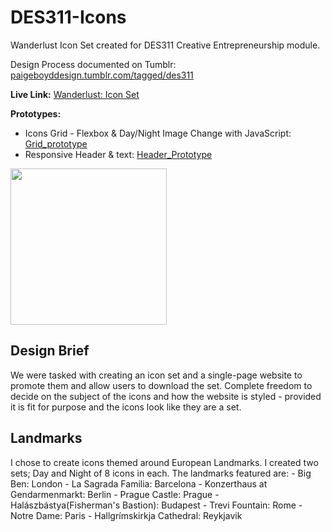 # DES311-Icons
Wanderlust Icon Set created for DES311 Creative Entrepreneurship module.

Design Process documented on Tumblr: <a href="http://paigeboyddesign.tumblr.com/tagged/des311">paigeboyddesign.tumblr.com/tagged/des311</a>

<b>Live Link:</b> <a href="http://scm.ulster.ac.uk/~B00664007/myworkspace/year2/des311/iconswebsite/">Wanderlust: Icon Set</a>

<b>Prototypes:</b> <br >
- Icons Grid - Flexbox & Day/Night Image Change with JavaScript: <a href="http://scm.ulster.ac.uk/~B00664007/myworkspace/year2/des311/iconswebsite/grid_prototype/icongrid.html"> Grid_prototype</a>
- Responsive Header & text: <a href="http://scm.ulster.ac.uk/~B00664007/myworkspace/year2/des311/iconswebsite/header_prototype/headerprototype.html"> Header_Prototype</a>

<img src="images/icons.png" style="height:250px;">


<h2>Design Brief </h2>
We were tasked with creating an icon set and a single-page website to promote them and allow users to download the set. Complete freedom to decide on the subject of the icons and how the website is styled - provided it is fit for purpose and the icons look like they are a set.


<h2>Landmarks</h2>
I chose to create icons themed around European Landmarks. I created two sets; Day and Night of 8 icons in each.
The landmarks featured are:
- Big Ben: London
- La Sagrada Familia: Barcelona
- Konzerthaus at Gendarmenmarkt: Berlin
- Prague Castle: Prague
- Halászbástya(Fisherman's Bastion): Budapest
- Trevi Fountain: Rome
- Notre Dame: Paris
- Hallgrímskirkja Cathedral: Reykjavik
 


